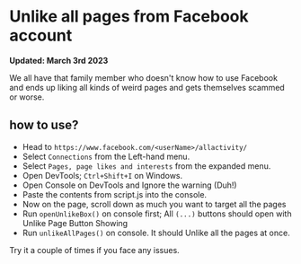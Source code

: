 # Unlike all pages from Facebook account

**Updated: March 3rd 2023**

We all have that family member who doesn't know how to use Facebook and ends up liking all kinds of weird pages and gets themselves scammed or worse.

## how to use?

- Head to `https://www.facebook.com/<userName>/allactivity/`
- Select `Connections` from the Left-hand menu.
- Select `Pages, page likes and interests` from the expanded menu.
- Open DevTools; `Ctrl+Shift+I` on Windows.
- Open Console on DevTools and Ignore the warning (Duh!)
- Paste the contents from script.js into the console.
- Now on the page, scroll down as much you want to target all the pages
- Run `openUnlikeBox()` on console first; All `(...)` buttons should open with Unlike Page Button Showing
- Run `unlikeAllPages()` on console. It should Unlike all the pages at once.

Try it a couple of times if you face any issues.